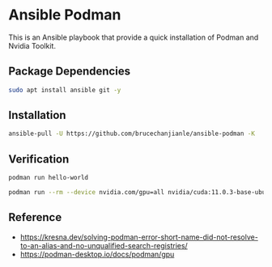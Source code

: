 # Ansible Podman

This is an Ansible playbook that provide a quick installation of Podman and Nvidia Toolkit.

## Package Dependencies

```bash
sudo apt install ansible git -y
```
## Installation

```bash
ansible-pull -U https://github.com/brucechanjianle/ansible-podman -K
```

## Verification

```bash
podman run hello-world
```
```bash
podman run --rm --device nvidia.com/gpu=all nvidia/cuda:11.0.3-base-ubuntu20.04 nvidia-smi
```

## Reference

- https://kresna.dev/solving-podman-error-short-name-did-not-resolve-to-an-alias-and-no-unqualified-search-registries/
- https://podman-desktop.io/docs/podman/gpu
